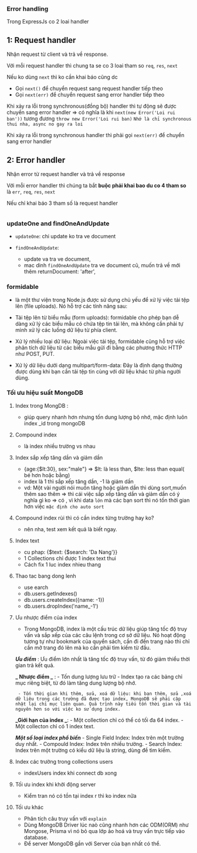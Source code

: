 ### Error handling

Trong ExpressJs co 2 loai handler

## 1: Request handler

Nhận request từ client và trả về response.

Với mỗi request handler thì chung ta se co 3 loai tham so `req`, `res`, `next`

Nếu ko dùng `next` thì ko cần khai báo cũng dc

- Gọi `next()` để chuyển request sang request handler tiếp theo
- Gọi `next(err)` để chuyển request sang error handler tiếp theo

Khi xảy ra lỗi trong synchronous(đồng bộ) handler thì tự động sẽ được chuyển sang error handler => có nghĩa là
 khi          ``next(new Error('Loi rui ban'))``
 tương đương  ``throw new Error('Loi rui ban)``
``Nhớ là chỉ synchronous thui nha, async no gay ra loi``

Khi xảy ra lỗi trong synchronous handler thì phải gọi `next(err)` để chuyển sang error handler

## 2: Error handler

Nhận error từ request handler và trả về response

Với mỗi error handler thì chúng ta bắt **buộc phải khai bao du co 4 tham so** là
`err`, `req`, `res`, `next`

Nếu chỉ khai báo 3 tham số là request handler

```ts


```

### updateOne and findOneAndUpdate

- `updateOne`: chi update ko tra ve document

- `findOneAndUpdate`:
    + update va tra ve document,
    + mac dinh `findOneAndUpdate` tra ve document cũ, muốn trả về mới thêm returnDocument: 'after',

### formidable

- là một thư viện trong Node.js được sử dụng chủ yếu để xử lý việc tải tệp lên (file uploads). Nó hỗ trợ các tính năng sau:

- Tải tệp lên từ biểu mẫu (form uploads): formidable cho phép bạn dễ dàng xử lý các biểu mẫu có chứa tệp tin tải lên, mà không cần phải tự mình xử lý các luồng dữ liệu từ phía client.

- Xử lý nhiều loại dữ liệu: Ngoài việc tải tệp, formidable cũng hỗ trợ việc phân tích dữ liệu từ các biểu mẫu gửi đi bằng các phương thức HTTP như POST, PUT.

- Xử lý dữ liệu dưới dạng multipart/form-data: Đây là định dạng thường được dùng khi bạn cần tải tệp tin cùng với dữ liệu khác từ phía người dùng.


### Tối ưu hiệu suất MongoDB
1. Index trong MongDB :
    - giúp query nhanh hơn nhưng tốn dung lượng bộ nhớ, mặc định luôn index _id trong mongoDB
2. Compound index
    - là index nhiều trường vs nhau
3. Index sắp xếp tăng dần và giảm dần
    - {age:{$lt:30}, sex:"male"} => $lt: là less than, $lte: less than equal( bé hơn hoặc bằng)
    - index là 1 thì sắp xếp tăng dần, -1 là giảm dần
    - vd: Một vài người nói muốn tăng hoặc giảm dần thì dùng sort,muốn thêm sao thêm => thì cái việc sắp xếp tăng dần và giảm dần có ý nghĩa gì ko => có , vì khi data `lớn` mà các bạn sort thì nó tốn thời gian hơn việc `mặc định cho auto sort`
4. Compound index rùi thì có cần index từng trường hay ko?
    - nên nha, test xem kết quả là biết ngay.

5. Index text
    - cu phap: {$text: {$search: 'Da Nang'}}
    - 1 Collections chỉ được 1 index text thui
    - Cách fix 1 luc index nhieu thang

6. Thao tac bang dong lenh
    - use earch
    - db.users.getIndexes()
    - db.users.createIndex({name: -1})
    - db.users.dropIndex('name_-1')

7. Ưu nhược điểm của index
    - Trong MongoDB, index là một cấu trúc dữ liệu giúp tăng tốc độ truy vấn và sắp xếp của các câu lệnh trong cơ sở dữ liệu. Nó hoạt động tương tự như bookmark của quyển sách, cần đi đến trang nào thì chỉ cần mở trang đó lên mà ko cần phải tìm kiếm từ đầu.

    **_Ưu điểm_** :
        Ưu điểm lớn nhất là tăng tốc độ truy vấn, từ đó giảm thiểu thời gian trả kết quả.

    **_ Nhược điểm _** :
        - Tốn dung lượng lưu trữ - Index tạo ra các bảng chỉ mục riêng biệt, từ đó làm tăng dung lượng bộ nhớ.

        - Tốn thời gian khi thêm, sửa, xoá dữ liệu: khi bạn thêm, sửa ,xoá dữ liệu trong các trường đã được tạo index, MongoDB sẽ phải cập nhật lại chỉ mục liên quan. Quá trình này tiếu tốn thời gian và tài nguyên hơn so với việc ko sử dụng index.

    **_Giới hạn của index _**:
        - Một collection chỉ có thể có tối đa 64 index.
        - Một collecton chỉ có 1 index text.

    **_Một số loại index phổ biến_**
        - Single Field Index: Index trên một trường duy nhất.
        - Compould Index: Index trên nhiều trường.
        - Search Index: Index trên một trường có kiểu dữ liệu là string, dùng đề tìm kiếm.

8. Index các trường trong collections users
    - indexUsers index khi connect db xong

9. Tối ưu index khi khởi động server
    - Kiểm tran nó có tồn tại index r thì ko index nữa
10. Tối ưu khác
    - Phân tích câu truy vấn với `explain`
    - Dùng MongoDB Driver lúc naò cũng nhanh hơn các ODM(ORM) như Mongose, Prisma vì nó bỏ qua lớp ảo hoá và truy vấn trực tiếp vào database.
    - Để server MongoDB gần với Server của bạn nhất có thể.
